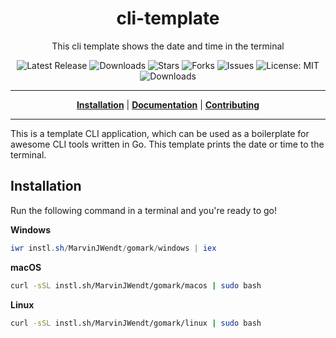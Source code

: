 <h1 align="center">cli-template</h1>
<p align="center">This cli template shows the date and time in the terminal</p>

<p align="center">

<a style="text-decoration: none" href="https://github.com/MarvinJWendt/gomark/releases">
<img src="https://img.shields.io/github/v/release/MarvinJWendt/gomark?style=flat-square" alt="Latest Release">
</a>

<a style="text-decoration: none" href="https://github.com/MarvinJWendt/gomark/releases">
<img src="https://img.shields.io/github/downloads/MarvinJWendt/gomark/total.svg?style=flat-square" alt="Downloads">
</a>

<a style="text-decoration: none" href="https://github.com/MarvinJWendt/gomark/stargazers">
<img src="https://img.shields.io/github/stars/MarvinJWendt/gomark.svg?style=flat-square" alt="Stars">
</a>

<a style="text-decoration: none" href="https://github.com/MarvinJWendt/gomark/fork">
<img src="https://img.shields.io/github/forks/MarvinJWendt/gomark.svg?style=flat-square" alt="Forks">
</a>

<a style="text-decoration: none" href="https://github.com/MarvinJWendt/gomark/issues">
<img src="https://img.shields.io/github/issues/MarvinJWendt/gomark.svg?style=flat-square" alt="Issues">
</a>

<a style="text-decoration: none" href="https://opensource.org/licenses/MIT">
<img src="https://img.shields.io/badge/License-MIT-yellow.svg?style=flat-square" alt="License: MIT">
</a>

<br/>

<a style="text-decoration: none" href="https://github.com/MarvinJWendt/gomark/releases">
<img src="https://img.shields.io/badge/platform-windows%20%7C%20macos%20%7C%20linux-informational?style=for-the-badge" alt="Downloads">
</a>

<br/>

</p>

----

<p align="center">
<strong><a href="https://MarvinJWendt.github.io/gomark/#/installation">Installation</a></strong>
|
<strong><a href="https://MarvinJWendt.github.io/gomark/#/docs">Documentation</a></strong>
|
<strong><a href="https://MarvinJWendt.github.io/gomark/#/CONTRIBUTING">Contributing</a></strong>
</p>

----

This is a template CLI application, which can be used as a boilerplate for awesome CLI tools written in Go.
This template prints the date or time to the terminal.

## Installation

Run the following command in a terminal and you're ready to go!

**Windows**
```powershell
iwr instl.sh/MarvinJWendt/gomark/windows | iex
```

**macOS**
```bash
curl -sSL instl.sh/MarvinJWendt/gomark/macos | sudo bash
```

**Linux**
```bash
curl -sSL instl.sh/MarvinJWendt/gomark/linux | sudo bash
```
